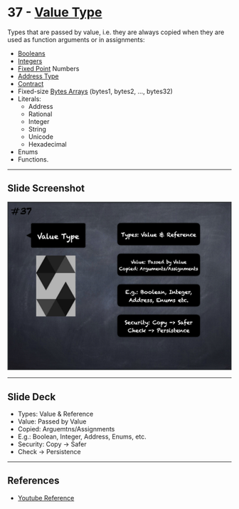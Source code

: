 # 37 - [Value Type](Value%20Type.md)
Types that are passed by value, i.e. they are always copied when they are used as function arguments or in assignments: 
- [Booleans](Boolean.md)
- [Integers](Integers.md)
- [Fixed Point](Fixed%20Point.md) Numbers
- [Address Type](Address%20Type.md)
- [Contract](Contract.md)
- Fixed-size [Bytes Arrays](Bytes%20Arrays.md) (bytes1, bytes2, …, bytes32)
- Literals:
	- Address
	- Rational
	- Integer
	- String
	- Unicode
	- Hexadecimal
- Enums
- Functions.

___
## Slide Screenshot
![037.png](../images/solidity101/037.png)
___
## Slide Deck
- Types: Value & Reference
- Value: Passed by Value
- Copied: Arguemtns/Assignments
- E.g.: Boolean, Integer, Address, Enums, etc.
- Security: Copy -> Safer
- Check -> Persistence
___
## References
- [Youtube Reference](https://youtu.be/TCl1IcGl_3I?t=1535)



